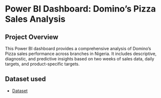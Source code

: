 # Power BI Dashboard: Domino’s Pizza Sales Analysis
## Project Overview
This Power BI dashboard provides a comprehensive analysis of Domino’s Pizza sales performance across branches in Nigeria. It includes descriptive, diagnostic, and predictive insights based on two weeks of sales data, daily targets, and product-specific targets. 
## Dataset used
- <a href="https://github.com/GazzalyRafi/Data-Analysis-Dashboard/blob/main/Data.xlsx">Dataset</a>
